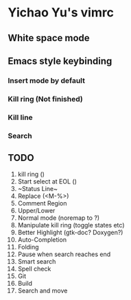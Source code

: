 # Yichao Yu's vimrc

## White space mode

## Emacs style keybinding

### Insert mode by default
### Kill ring (Not finished)
### Kill line
### Search

## TODO
1. kill ring (<M-Y>)
2. Start select at EOL (<C-Space>)
3. ~Status Line~
4. Replace (<M-%>)
5. Comment Region
6. Upper/Lower
7. Normal mode (noremap to <C-L>?)
8. Manipulate kill ring (toggle states etc)
9. Better Highlight (gtk-doc? Doxygen?)
10. Auto-Completion
11. Folding
12. Pause when search reaches end
13. Smart search
14. Spell check
15. Git
16. Build
17. Search and move
